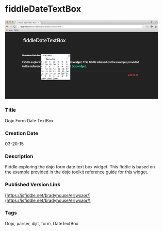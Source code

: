 fiddleDateTextBox
======

![Screenshot](screenshot.png)

### Title

Dojo Form Date TextBox


### Creation Date

03-20-15


### Description

Fiddle exploring the dojo form date text box widget.  This fiddle is based on the example provided in the dojo toolkit reference 
guide for this [widget](https://dojotoolkit.org/reference-guide/1.10/dijit/form/DateTextBox.html).


### Published Version Link

[https://jsfiddle.net/bradyhouse/erjwxaor/](https://jsfiddle.net/bradyhouse/erjwxaor/)


### Tags

Dojo, parser, dijit, form, DateTextBox
